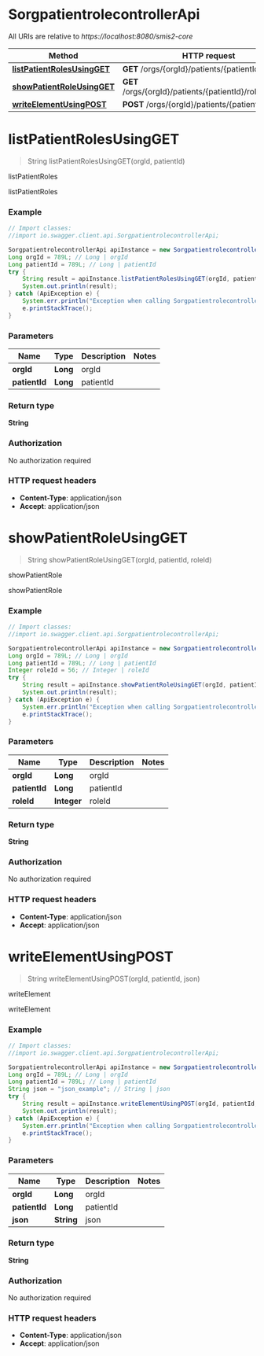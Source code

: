 # SorgpatientrolecontrollerApi

All URIs are relative to *https://localhost:8080/smis2-core*

Method | HTTP request | Description
------------- | ------------- | -------------
[**listPatientRolesUsingGET**](SorgpatientrolecontrollerApi.md#listPatientRolesUsingGET) | **GET** /orgs/{orgId}/patients/{patientId}/roles | listPatientRoles
[**showPatientRoleUsingGET**](SorgpatientrolecontrollerApi.md#showPatientRoleUsingGET) | **GET** /orgs/{orgId}/patients/{patientId}/roles/{roleId} | showPatientRole
[**writeElementUsingPOST**](SorgpatientrolecontrollerApi.md#writeElementUsingPOST) | **POST** /orgs/{orgId}/patients/{patientId}/roles | writeElement


<a name="listPatientRolesUsingGET"></a>
# **listPatientRolesUsingGET**
> String listPatientRolesUsingGET(orgId, patientId)

listPatientRoles

listPatientRoles

### Example
```java
// Import classes:
//import io.swagger.client.api.SorgpatientrolecontrollerApi;

SorgpatientrolecontrollerApi apiInstance = new SorgpatientrolecontrollerApi();
Long orgId = 789L; // Long | orgId
Long patientId = 789L; // Long | patientId
try {
    String result = apiInstance.listPatientRolesUsingGET(orgId, patientId);
    System.out.println(result);
} catch (ApiException e) {
    System.err.println("Exception when calling SorgpatientrolecontrollerApi#listPatientRolesUsingGET");
    e.printStackTrace();
}
```

### Parameters

Name | Type | Description  | Notes
------------- | ------------- | ------------- | -------------
 **orgId** | **Long**| orgId |
 **patientId** | **Long**| patientId |

### Return type

**String**

### Authorization

No authorization required

### HTTP request headers

 - **Content-Type**: application/json
 - **Accept**: application/json

<a name="showPatientRoleUsingGET"></a>
# **showPatientRoleUsingGET**
> String showPatientRoleUsingGET(orgId, patientId, roleId)

showPatientRole

showPatientRole

### Example
```java
// Import classes:
//import io.swagger.client.api.SorgpatientrolecontrollerApi;

SorgpatientrolecontrollerApi apiInstance = new SorgpatientrolecontrollerApi();
Long orgId = 789L; // Long | orgId
Long patientId = 789L; // Long | patientId
Integer roleId = 56; // Integer | roleId
try {
    String result = apiInstance.showPatientRoleUsingGET(orgId, patientId, roleId);
    System.out.println(result);
} catch (ApiException e) {
    System.err.println("Exception when calling SorgpatientrolecontrollerApi#showPatientRoleUsingGET");
    e.printStackTrace();
}
```

### Parameters

Name | Type | Description  | Notes
------------- | ------------- | ------------- | -------------
 **orgId** | **Long**| orgId |
 **patientId** | **Long**| patientId |
 **roleId** | **Integer**| roleId |

### Return type

**String**

### Authorization

No authorization required

### HTTP request headers

 - **Content-Type**: application/json
 - **Accept**: application/json

<a name="writeElementUsingPOST"></a>
# **writeElementUsingPOST**
> String writeElementUsingPOST(orgId, patientId, json)

writeElement

writeElement

### Example
```java
// Import classes:
//import io.swagger.client.api.SorgpatientrolecontrollerApi;

SorgpatientrolecontrollerApi apiInstance = new SorgpatientrolecontrollerApi();
Long orgId = 789L; // Long | orgId
Long patientId = 789L; // Long | patientId
String json = "json_example"; // String | json
try {
    String result = apiInstance.writeElementUsingPOST(orgId, patientId, json);
    System.out.println(result);
} catch (ApiException e) {
    System.err.println("Exception when calling SorgpatientrolecontrollerApi#writeElementUsingPOST");
    e.printStackTrace();
}
```

### Parameters

Name | Type | Description  | Notes
------------- | ------------- | ------------- | -------------
 **orgId** | **Long**| orgId |
 **patientId** | **Long**| patientId |
 **json** | **String**| json |

### Return type

**String**

### Authorization

No authorization required

### HTTP request headers

 - **Content-Type**: application/json
 - **Accept**: application/json

